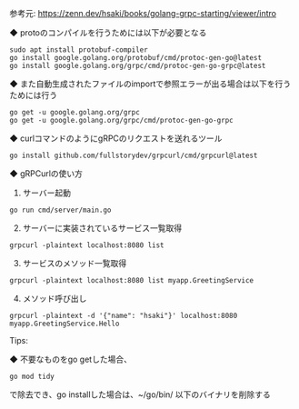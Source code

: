 参考元: https://zenn.dev/hsaki/books/golang-grpc-starting/viewer/intro

◆ protoのコンパイルを行うためには以下が必要となる
```
sudo apt install protobuf-compiler
go install google.golang.org/protobuf/cmd/protoc-gen-go@latest
go install google.golang.org/grpc/cmd/protoc-gen-go-grpc@latest
```

◆ また自動生成されたファイルのimportで参照エラーが出る場合は以下を行うためには行う
```
go get -u google.golang.org/grpc
go get -u google.golang.org/grpc/cmd/protoc-gen-go-grpc
```

◆ curlコマンドのようにgRPCのリクエストを送れるツール
```
go install github.com/fullstorydev/grpcurl/cmd/grpcurl@latest
```

◆ gRPCurlの使い方
1. サーバー起動
```
go run cmd/server/main.go
```
2. サーバーに実装されているサービス一覧取得
```
grpcurl -plaintext localhost:8080 list
```
3. サービスのメソッド一覧取得
```
grpcurl -plaintext localhost:8080 list myapp.GreetingService
```
4. メソッド呼び出し
```
grpcurl -plaintext -d '{"name": "hsaki"}' localhost:8080 myapp.GreetingService.Hello
```



Tips: 

◆ 不要なものをgo getした場合、
```
go mod tidy
```
で除去でき、go installした場合は、~/go/bin/ 以下のバイナリを削除する
